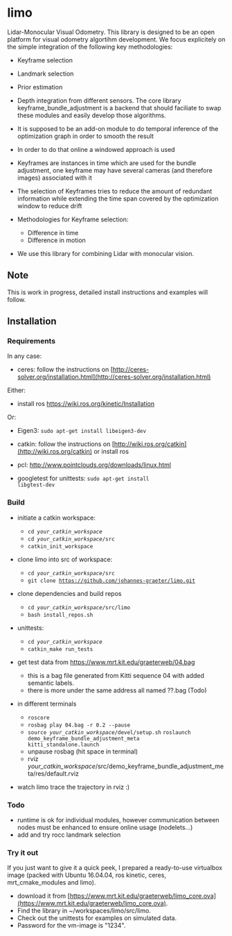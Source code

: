 # limo
Lidar-Monocular Visual Odometry.
This library is designed to be an open platform for visual odometry algortihm development.
We focus explicitely on the simple integration of the following key methodologies:
* Keyframe selection
* Landmark selection
* Prior estimation
* Depth integration from different sensors.
The core library keyframe_bundle_adjustment is a backend that should faciliate to swap these modules and easily develop those algorithms.

* It is supposed to be an add-on module to do temporal inference of the optimization graph in order to smooth the result
* In order to do that online a windowed approach is used
* Keyframes are instances in time which are used for the bundle adjustment, one keyframe may have several cameras (and therefore images) associated with it
* The selection of Keyframes tries to reduce the amount of redundant information while extending the time span covered by the optimization window to reduce drift
* Methodologies for Keyframe selection:
  * Difference in time
  * Difference in motion

* We use this library for combining Lidar with monocular vision.

## Note

This is work in progress, detailed install instructions and examples will follow.

## Installation

### Requirements

In any case:

* ceres: follow the instructions on [http://ceres-solver.org/installation.html](http://ceres-solver.org/installation.html)

Either:

* install ros https://wiki.ros.org/kinetic/Installation

Or:

* Eigen3: <code>sudo apt-get install libeigen3-dev</code>

* catkin: follow the instructions on [http://wiki.ros.org/catkin](http://wiki.ros.org/catkin) or install ros

* pcl: http://www.pointclouds.org/downloads/linux.html

* googletest for unittests: <code>sudo apt-get install libgtest-dev</code>

### Build

* initiate a catkin workspace:
    * <code>cd *your_catkin_workspace*</code>
    * <code>cd *your_catkin_workspace*/src</code>
    * <code>catkin_init_workspace</code>

* clone limo into src of workspace:
    * <code>cd *your_catkin_workspace*/src</code>
    * <code>git clone https://github.com/johannes-graeter/limo.git</code>

* clone dependencies and build repos
    * <code>cd *your_catkin_workspace*/src/limo</code>
    * <code>bash install_repos.sh</code>

* unittests:
    * <code>cd *your_catkin_workspace*</code>
    * <code>catkin_make run_tests</code>

* get test data from https://www.mrt.kit.edu/graeterweb/04.bag
    * this is a bag file generated from Kitti sequence 04 with added semantic labels.
    * there is more under the same address all named ??.bag (Todo)
* in different terminals
    * <code>roscore</code>
    * <code>rosbag play 04.bag -r 0.2 --pause</code>
    * <code>source *your_catkin_workspace*/devel/setup.sh</code>
      <code>roslaunch demo_keyframe_bundle_adjustment_meta kitti_standalone.launch</code>
    * unpause rosbag (hit space in terminal)
    * rviz *your_catkin_workspace*/src/demo_keyframe_bundle_adjustment_meta/res/default.rviz
 * watch limo trace the trajectory in rviz :)

### Todo
* runtime is ok for individual modules, however communication between nodes must be enhanced to ensure online usage (nodelets...)
* add and try rocc landmark selection

### Try it out

If you just want to give it a quick peek, I prepared a ready-to-use virtualbox image (packed with Ubuntu 16.04.04, ros kinetic, ceres, mrt_cmake_modules and limo).

* download it from [https://www.mrt.kit.edu/graeterweb/limo_core.ova](https://www.mrt.kit.edu/graeterweb/limo_core.ova).
* Find the library in ~/workspaces/limo/src/limo.
* Check out the unittests for examples on simulated data.
* Password for the vm-image is "1234".
